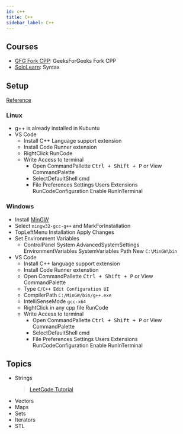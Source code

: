 ```yaml
---
id: c++
title: C++
sidebar_label: C++
---
```


## Courses

- [GFG Fork CPP](https://practice.geeksforgeeks.org/courses/fork-cpp): GeeksForGeeks Fork CPP
- [SoloLearn](https://www.sololearn.com/Course/CPlusPlus/): Syntax

## Setup

[Reference](https://www.freecodecamp.org/news/how-to-compile-your-c-code-in-visual-studio-code/)

### Linux

- g++ is already installed in Kubuntu
- VS Code
  - Install C++ Language support extension
  - Install Code Runner extension
  - RightClick RunCode
  - Write Access to terminal
    - Open CommandPallette <kbd>Ctrl + Shift + P</kbd> or View CommandPalette
    - SelectDefaultShell cmd
    - File Preferences Settings Users Extensions RunCodeConfiguration Enable RunInTerminal

### Windows

- Install [MinGW](https://osdn.net/projects/mingw/downloads/68260/mingw-get-setup.exe/)
- Select ```mingw32-gcc-g++``` and MarkForInstallation
- TopLeftMenu Installation Apply Changes
- Set Environment Variables
  - ControlPanel System AdvancedSystemSettings EnvironmentVariables SystemVariables Path New ```C:\MinGW\bin```
- VS Code
  - Install C++ language support extension
  - Install Code Runner extenstion
  - Open CommandPallette <kbd>Ctrl + Shift + P</kbd> or View CommandPalette
  - Type ```C/C++ Edit Configuration UI```
  - CompilerPath ```C:/MinGW/bin/g++.exe```
  - IntelliSenseMode ```gcc-x64```
  - RightClick in any cpp file RunCode
  - Write Access to terminal
    - Open CommandPallette <kbd>Ctrl + Shift + P</kbd> or View CommandPalette
    - SelectDefaultShell cmd
    - File Preferences Settings Users Extensions RunCodeConfiguration Enable RunInTerminal

## Topics

- Strings
    > [LeetCode Tutorial](https://leetcode.com/explore/learn/card/array-and-string/)
- Vectors
- Maps
- Sets
- Iterators
- STL
